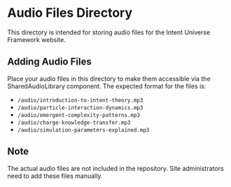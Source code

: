 
# Audio Files Directory

This directory is intended for storing audio files for the Intent Universe Framework website.

## Adding Audio Files

Place your audio files in this directory to make them accessible via the SharedAudioLibrary component.
The expected format for the files is:

- `/audio/introduction-to-intent-theory.mp3`
- `/audio/particle-interaction-dynamics.mp3`
- `/audio/emergent-complexity-patterns.mp3`
- `/audio/charge-knowledge-transfer.mp3`
- `/audio/simulation-parameters-explained.mp3`

## Note

The actual audio files are not included in the repository. Site administrators need to add these files manually.
